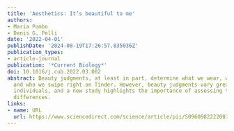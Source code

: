 ```yaml
---
title: 'Aesthetics: It’s beautiful to me'
authors:
- Maria Pombo
- Denis G. Pelli
date: '2022-04-01'
publishDate: '2024-08-19T17:26:57.835036Z'
publication_types:
- article-journal
publication: '*Current Biology*'
doi: 10.1016/j.cub.2022.03.002
abstract: Beauty judgments, at least in part, determine what we wear, where we eat,
  and who we swipe right on Tinder. However, beauty judgments vary greatly across
  individuals, and a new study highlights the importance of assessing these individual
  differences.
links:
- name: URL
  url: https://www.sciencedirect.com/science/article/pii/S0960982222003931
---
```

